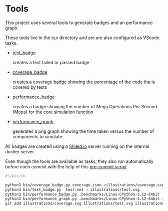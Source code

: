 # Tools

This project uses several tools to generate badges and an performance graph.

These tools live in the  `bin` directory and are are also configured as VScode tasks.

- [test_badge](/bin/test_badge.py)

    creates a test failed or passed badge

- [coverage_badge](/bin/coverage_badge.py)

    creates a coverage badge showing the percentage of the code tha is covered by tests

- [performance_badge](/bin/performance_badge.py)

    creates a badge showing the number of Mega Operations Per Second (Mops) for the core simulation function

- [performance_graph](/bin/performance_graph.py)

    generates a png graph showing the time taken versus the number of components to simulate


All badges are created using a [Shield.io](https://shields.io/) server running on the internal docker server.

Even though the tools are available as tasks, they also run automatically before each commit with the help of this [pre-commit script](/.git/hooks/pre-commit)

```bash
#!/bin/sh

python3 bin/coverage_badge.py coverage.json >illustrations/coverage.svg
python3 bin/test_badge.py  test.xml > illustrations/test.svg
python3 bin/performance_badge.py .benchmarks/Linux-CPython-3.12-64bit  > illustrations/performance.svg
python3 bin/performance_graph.py .benchmarks/Linux-CPython-3.12-64bit illustrations/simulation_benchmark.png
git add illustrations/coverage.svg illustrations/test.svg illustrations/performance.svg illustrations/simulation_benchmark.png
```
